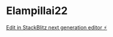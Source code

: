 # Elampillai22

[Edit in StackBlitz next generation editor ⚡️](https://stackblitz.com/~/github.com/sanjayarun22/Elampillai22)